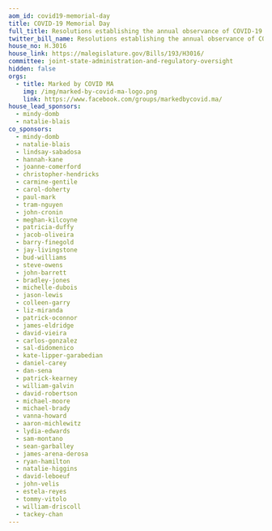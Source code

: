 ```yaml
---
aom_id: covid19-memorial-day
title: COVID-19 Memorial Day
full_title: Resolutions establishing the annual observance of COVID-19 Remembrance Day
twitter_bill_name: Resolutions establishing the annual observance of COVID-19 Remembrance Day
house_no: H.3016
house_link: https://malegislature.gov/Bills/193/H3016/
committee: joint-state-administration-and-regulatory-oversight
hidden: false
orgs:
  - title: Marked by COVID MA
    img: /img/marked-by-covid-ma-logo.png
    link: https://www.facebook.com/groups/markedbycovid.ma/
house_lead_sponsors:
  - mindy-domb
  - natalie-blais
co_sponsors:
  - mindy-domb
  - natalie-blais
  - lindsay-sabadosa
  - hannah-kane
  - joanne-comerford
  - christopher-hendricks
  - carmine-gentile
  - carol-doherty
  - paul-mark
  - tram-nguyen
  - john-cronin
  - meghan-kilcoyne
  - patricia-duffy
  - jacob-oliveira
  - barry-finegold
  - jay-livingstone
  - bud-williams
  - steve-owens
  - john-barrett
  - bradley-jones
  - michelle-dubois
  - jason-lewis
  - colleen-garry
  - liz-miranda
  - patrick-oconnor
  - james-eldridge
  - david-vieira
  - carlos-gonzalez
  - sal-didomenico
  - kate-lipper-garabedian
  - daniel-carey
  - dan-sena
  - patrick-kearney
  - william-galvin
  - david-robertson
  - michael-moore
  - michael-brady
  - vanna-howard
  - aaron-michlewitz
  - lydia-edwards
  - sam-montano
  - sean-garballey
  - james-arena-derosa
  - ryan-hamilton
  - natalie-higgins
  - david-leboeuf
  - john-velis
  - estela-reyes
  - tommy-vitolo
  - william-driscoll
  - tackey-chan
---
```


